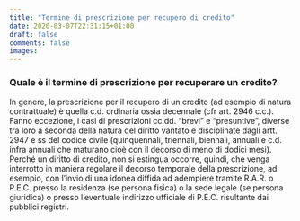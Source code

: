 ```yaml
---
title: "Termine di prescrizione per recupero di credito"
date: 2020-03-07T22:31:15+01:00
draft: false
comments: false
images:
---
```


### Quale è il termine di prescrizione per recuperare un credito?
In genere, la prescrizione per il recupero di un credito (ad esempio di natura contrattuale) è quella c.d. ordinaria ossia decennale (cfr art. 2946 c.c.).
Fanno eccezione, i casi di prescrizioni cc.dd. “brevi” e “presuntive”, diverse tra loro a seconda della natura del diritto vantato e disciplinate dagli artt. 2947 e ss del codice civile (quinquennali, triennali, biennali, annuali e c.d. infra annuali che maturano cioè con il decorso di meno di dodici mesi).
Perché un diritto di credito, non si estingua occorre, quindi, che venga interrotto in maniera regolare il decorso temporale della prescrizione, ad esempio, con l’invio di una idonea diffida ad adempiere tramite R.A.R. o P.E.C. presso la residenza (se persona fisica) o la sede legale (se persona giuridica) o presso l’eventuale indirizzo ufficiale di P.E.C. risultante dai pubblici registri.


